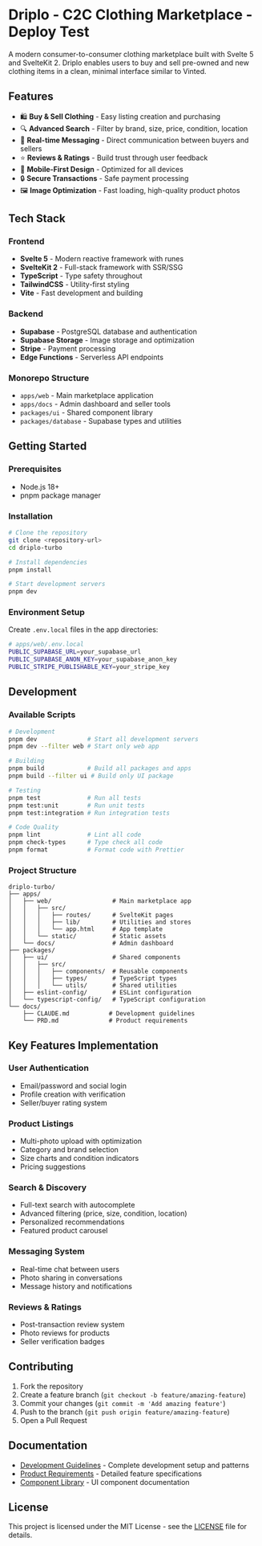 # Driplo - C2C Clothing Marketplace - Deploy Test

A modern consumer-to-consumer clothing marketplace built with Svelte 5 and SvelteKit 2. Driplo enables users to buy and sell pre-owned and new clothing items in a clean, minimal interface similar to Vinted.

## Features

- 🛍️ **Buy & Sell Clothing** - Easy listing creation and purchasing
- 🔍 **Advanced Search** - Filter by brand, size, price, condition, location
- 💬 **Real-time Messaging** - Direct communication between buyers and sellers
- ⭐ **Reviews & Ratings** - Build trust through user feedback
- 📱 **Mobile-First Design** - Optimized for all devices
- 🔒 **Secure Transactions** - Safe payment processing
- 🖼️ **Image Optimization** - Fast loading, high-quality product photos

## Tech Stack

### Frontend
- **Svelte 5** - Modern reactive framework with runes
- **SvelteKit 2** - Full-stack framework with SSR/SSG
- **TypeScript** - Type safety throughout
- **TailwindCSS** - Utility-first styling
- **Vite** - Fast development and building

### Backend
- **Supabase** - PostgreSQL database and authentication
- **Supabase Storage** - Image storage and optimization
- **Stripe** - Payment processing
- **Edge Functions** - Serverless API endpoints

### Monorepo Structure
- `apps/web` - Main marketplace application
- `apps/docs` - Admin dashboard and seller tools
- `packages/ui` - Shared component library
- `packages/database` - Supabase types and utilities

## Getting Started

### Prerequisites
- Node.js 18+
- pnpm package manager

### Installation

```bash
# Clone the repository
git clone <repository-url>
cd driplo-turbo

# Install dependencies
pnpm install

# Start development servers
pnpm dev
```

### Environment Setup

Create `.env.local` files in the app directories:

```bash
# apps/web/.env.local
PUBLIC_SUPABASE_URL=your_supabase_url
PUBLIC_SUPABASE_ANON_KEY=your_supabase_anon_key
PUBLIC_STRIPE_PUBLISHABLE_KEY=your_stripe_key
```

## Development

### Available Scripts

```bash
# Development
pnpm dev              # Start all development servers
pnpm dev --filter web # Start only web app

# Building
pnpm build            # Build all packages and apps
pnpm build --filter ui # Build only UI package

# Testing
pnpm test             # Run all tests
pnpm test:unit        # Run unit tests
pnpm test:integration # Run integration tests

# Code Quality
pnpm lint             # Lint all code
pnpm check-types      # Type check all code
pnpm format           # Format code with Prettier
```

### Project Structure

```
driplo-turbo/
├── apps/
│   ├── web/                 # Main marketplace app
│   │   ├── src/
│   │   │   ├── routes/      # SvelteKit pages
│   │   │   ├── lib/         # Utilities and stores
│   │   │   └── app.html     # App template
│   │   └── static/          # Static assets
│   └── docs/                # Admin dashboard
├── packages/
│   ├── ui/                  # Shared components
│   │   ├── src/
│   │   │   ├── components/  # Reusable components
│   │   │   ├── types/       # TypeScript types
│   │   │   └── utils/       # Shared utilities
│   ├── eslint-config/       # ESLint configuration
│   └── typescript-config/   # TypeScript configuration
└── docs/
    ├── CLAUDE.md           # Development guidelines
    └── PRD.md              # Product requirements
```

## Key Features Implementation

### User Authentication
- Email/password and social login
- Profile creation with verification
- Seller/buyer rating system

### Product Listings
- Multi-photo upload with optimization
- Category and brand selection
- Size charts and condition indicators
- Pricing suggestions

### Search & Discovery
- Full-text search with autocomplete
- Advanced filtering (price, size, condition, location)
- Personalized recommendations
- Featured product carousel

### Messaging System
- Real-time chat between users
- Photo sharing in conversations
- Message history and notifications

### Reviews & Ratings
- Post-transaction review system
- Photo reviews for products
- Seller verification badges

## Contributing

1. Fork the repository
2. Create a feature branch (`git checkout -b feature/amazing-feature`)
3. Commit your changes (`git commit -m 'Add amazing feature'`)
4. Push to the branch (`git push origin feature/amazing-feature`)
5. Open a Pull Request

## Documentation

- [Development Guidelines](./CLAUDE.md) - Complete development setup and patterns
- [Product Requirements](./PRD.md) - Detailed feature specifications
- [Component Library](./packages/ui/README.md) - UI component documentation

## License

This project is licensed under the MIT License - see the [LICENSE](LICENSE) file for details.
